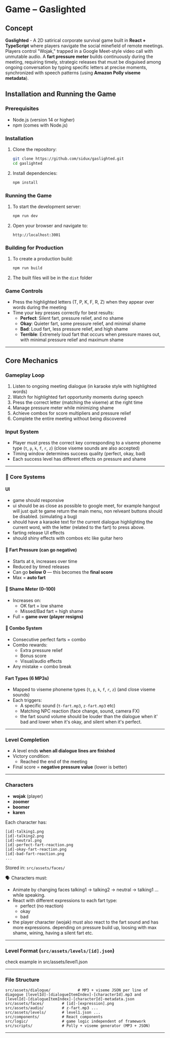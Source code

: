 # Game – **Gaslighted**

## Concept
**Gaslighted** - A 2D satirical corporate survival game built in **React + TypeScript** where players navigate the social minefield of remote meetings. Players control "Wojak," trapped in a Google Meet-style video call with unmutable audio. A **fart pressure meter** builds continuously during the meeting, requiring timely, strategic releases that must be disguised among ongoing conversation by typing specific letters at precise moments, synchronized with speech patterns (using **Amazon Polly viseme metadata**).

## Installation and Running the Game

### Prerequisites
- Node.js (version 14 or higher)
- npm (comes with Node.js)

### Installation
1. Clone the repository:
   ```bash
   git clone https://github.com/sidux/gaslighted.git
   cd gaslighted
   ```

2. Install dependencies:
   ```bash
   npm install
   ```

### Running the Game
1. To start the development server:
   ```bash
   npm run dev
   ```

2. Open your browser and navigate to:
   ```
   http://localhost:3001
   ```

### Building for Production
1. To create a production build:
   ```bash
   npm run build
   ```

2. The built files will be in the `dist` folder

### Game Controls
- Press the highlighted letters (T, P, K, F, R, Z) when they appear over words during the meeting
- Time your key presses correctly for best results:
  - **Perfect**: Silent fart, pressure relief, and no shame
  - **Okay**: Quieter fart, some pressure relief, and minimal shame
  - **Bad**: Loud fart, less pressure relief, and high shame
  - **Terrible**: Extremely loud fart that occurs when pressure maxes out, with minimal pressure relief and maximum shame

---

## Core Mechanics

### Gameplay Loop
1. Listen to ongoing meeting dialogue (in karaoke style with highlighted words)
2. Watch for highlighted fart opportunity moments during speech
3. Press the correct letter (matching the viseme) at the right time
4. Manage pressure meter while minimizing shame
5. Achieve combos for score multipliers and pressure relief
6. Complete the entire meeting without being discovered

### Input System
- Player must press the correct key corresponding to a viseme phoneme type (`t`, `p`, `k`, `f`, `r`, `z`) (close viseme sounds are also accepted)
- Timing window determines success quality (perfect, okay, bad)
- Each success level has different effects on pressure and shame

---

### 🧱 Core Systems

#### UI
- game should responsive
- ui should be as close as possible to google meet, for example hangout will just quit te game return the main menu, non relveant buttons should be disabled. (simulating a bug)
- should have a karaoke text for the current dialogue highlighting the current word, with the letter (related to the fart) to press above.
- farting release UI effects
- should shiny effects with combos etc like guitar hero

#### 🔺 Fart Pressure (can go **negative**)
- Starts at `0`, increases over time
- Reduced by timed releases
- Can go **below 0** — this becomes the **final score**
- Max = **auto fart**

#### 🔻 Shame Meter (0–100)
- Increases on:
  - OK fart = low shame
  - Missed/Bad fart = high shame
- Full = **game over (player resigns)**

#### 🎯 Combo System
- Consecutive perfect farts = combo
- Combo rewards:
  - Extra pressure relief
  - Bonus score
  - Visual/audio effects
- Any mistake = combo break

#### Fart Types (6 MP3s)
- Mapped to viseme phoneme types (`t`, `p`, `k`, `f`, `r`, `z`) (and close viseme sounds)
- Each triggers:
  - A specific sound (`t-fart.mp3`, `z-fart.mp3` etc)
  - Matching NPC reaction (face change, sound, camera FX)
  - the fart sound volume should be louder than the dialogue when it' bad and lower when it's okay, and silent when it's perfect.

---

### Level Completion

- A level ends **when all dialogue lines are finished**
- Victory condition:
  - Reached the end of the meeting
- Final score = **negative pressure value** (lower is better)

---

### Characters

- **wojak** (player)
- **zoomer**
- **boomer**
- **karen**

Each character has:
```
[id]-talking1.png
[id]-talking2.png
[id]-neutral.png
[id]-perfect-fart-reaction.png
[id]-okay-fart-reaction.png
[id]-bad-fart-reaction.png
...
```

Stored in: `src/assets/faces/`

🗣️ Characters must:
- Animate by changing faces talking1 -> talking2 -> neutral -> talking1 ... while speaking.
- React with different expressions to each fart type:
  - perfect (no reaction)
  - okay
  - bad
- the player character (wojak) must also react to the fart sound and has more expressions. depending on pressure build up, loosing with max shame, wining, having a silent fart etc.

---

### Level Format (`src/assets/levels/[id].json`)

check example in src/assets/level1.json

---

### File Structure

```
src/assets/dialogue/            # MP3 + viseme JSON per line of diagogue [levelId]-[dialogueItemIndex]-[characterId].mp3 and [levelId]-[dialogueItemIndex]-[characterId]-metadata.json
src/assets/faces/        # [id]-[expression].png
src/assets/audio/        # z-fart.mp3 ...
src/assets/levels/       # level1.json ...
src/components/          # React components
src/logic/               # game logic independent of framework
src/scripts/             # Polly + viseme generator (MP3 + JSON)
```

---
